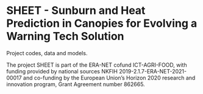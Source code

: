 # SHEET - Sunburn and Heat Prediction in Canopies for Evolving a Warning Tech Solution

Project codes, data and models.

The project SHEET is part of the ERA-NET cofund ICT-AGRI-FOOD, with funding provided by national sources NKFIH 2019-2.1.7-ERA-NET-2021-00017 and co-funding by the European Union’s Horizon 2020 research and innovation program, Grant Agreement number 862665.

